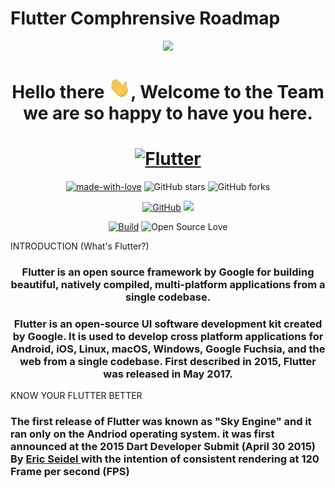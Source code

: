 # **Flutter Comphrensive Roadmap**

<p align="center"><img src="https://media.tenor.com/images/49e8bbc5b4245a62076c898a713e8a28/tenor.gif" width="150" style="margin-right:100" /></p>

<h1 align="center">Hello there <img src="https://raw.githubusercontent.com/ABSphreak/ABSphreak/master/gifs/Hi.gif" width="35" />, Welcome to the Team we are so happy to have you here.</h1>

<a href="https://flutter.dev/">
  <h1 align="center">
    <picture>
      <source media="(prefers-color-scheme: dark)" srcset="https://storage.googleapis.com/cms-storage-bucket/6e19fee6b47b36ca613f.png">
      <img alt="Flutter" src="https://storage.googleapis.com/cms-storage-bucket/c823e53b3a1a7b0d36a9.png">
    </picture>
  </h1>
</a>

<a><p align="center">[![made-with-love](https://img.shields.io/badge/Made%20with-💙-1f425f.svg)](https://flutter.dev/)
![GitHub stars](https://img.shields.io/github/stars/flutter/flutter?style=social) ![GitHub forks](https://img.shields.io/github/forks/flutter/flutter?style=social)</a></p> <p align="center"> <a href="https://github.com/"><img alt="GitHub" src="https://img.shields.io/badge/dynamic/json?logo=github&label=Followers&labelColor=282c34&color=181717&query=%24.data.totalSubs&url=https%3A%2F%2Fapi.spencerwoo.com%2Fsubstats%2F%3Fsource%3Dgithub%26queryKey%3Dflutter&longCache=true"/></a> <a href="https://github.com/flutter"><img src="https://komarev.com/ghpvc/?username=flutter"/></a> </p>
<a><p align="center">[![Build](https://github.com/Sangwan5688/BlackHole/actions/workflows/flutter.yml/badge.svg)](https://github.com/flutter/flutter/actions/workflows/flutter.yml) ![Open Source Love](https://badges.frapsoft.com/os/v2/open-source.svg?v=103)</p></a>

<p>INTRODUCTION (What's Flutter?)</p>

<h3 align="center">Flutter is an open source framework by Google for building beautiful, natively compiled, multi-platform applications from a single codebase.</h3>

<p><h3 align="center">Flutter is an open-source UI software development kit created by Google. It is used to develop cross platform applications for Android, iOS, Linux, macOS, Windows, Google Fuchsia, and the web from a single codebase.
First described in 2015, Flutter was released in May 2017. </h3></p>

<p>KNOW YOUR FLUTTER BETTER</p>

<h3 >The first release of Flutter was known as "Sky Engine" and it ran only on the Andriod operating system. it was first announced at the 2015 Dart Developer Submit (April 30 2015) By <a href="www.eseidel.com"> Eric Seidel </a>with the intention of consistent rendering at 120 Frame per second (FPS)</h3>
